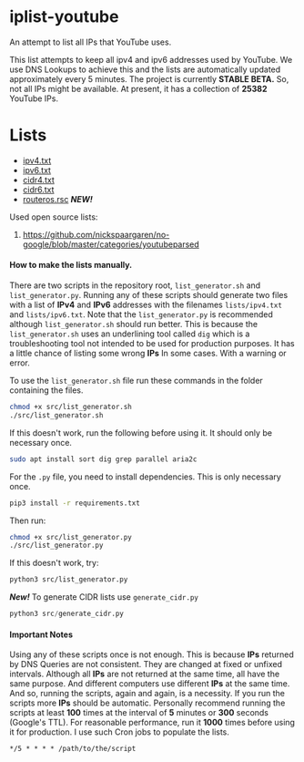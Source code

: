 # iplist-youtube
An attempt to list all IPs that YouTube uses.

This list attempts to keep all ipv4 and ipv6 addresses used by YouTube.
We use DNS Lookups to achieve this and the lists are automatically updated approximately every 5 minutes.
The project is currently **STABLE BETA.**
So, not all IPs might be available.
At present, it has a collection of
**25382**
YouTube IPs.

# Lists
- [ipv4.txt](https://raw.githubusercontent.com/touhidurrr/iplist-youtube/main/lists/ipv4.txt)
- [ipv6.txt](https://raw.githubusercontent.com/touhidurrr/iplist-youtube/main/lists/ipv6.txt)
- [cidr4.txt](https://raw.githubusercontent.com/touhidurrr/iplist-youtube/main/lists/cidr4.txt)
- [cidr6.txt](https://raw.githubusercontent.com/touhidurrr/iplist-youtube/main/lists/cidr6.txt)
- [routeros.rsc](https://raw.githubusercontent.com/touhidurrr/iplist-youtube/main/lists/routeros.rsc) ***NEW!***

Used open source lists:
  1. https://github.com/nickspaargaren/no-google/blob/master/categories/youtubeparsed

#### How to make the lists manually.
There are two scripts in the repository root, `list_generator.sh` and `list_generator.py`.
Running any of these scripts should generate two files with a list of **IPv4** and **IPv6** addresses with the filenames `lists/ipv4.txt` and `lists/ipv6.txt`.
Note that the `list_generator.py` is recommended although `list_generator.sh` should run better.
This is because the `list_generator.sh` uses an underlining tool called `dig` which is a troubleshooting tool not intended to be used for production purposes.
It has a little chance of listing some wrong **IPs** In some cases.
With a warning or error.

To use the `list_generator.sh` file run these commands in the folder containing the files.
```bash
chmod +x src/list_generator.sh
./src/list_generator.sh
```
If this doesn't work, run the following before using it.
It should only be necessary once.
```bash
sudo apt install sort dig grep parallel aria2c
```
For the `.py` file, you need to install dependencies.
This is only necessary once.
```bash
pip3 install -r requirements.txt
```
Then run:
```bash
chmod +x src/list_generator.py
./src/list_generator.py
```
If this doesn't work, try:
```bash
python3 src/list_generator.py
```
***New!*** To generate CIDR lists use `generate_cidr.py`
```py
python3 src/generate_cidr.py
```
#### Important Notes
Using any of these scripts once is not enough.
This is because **IPs** returned by DNS Queries are not consistent.
They are changed at fixed or unfixed intervals.
Although all **IPs** are not returned at the same time, all have the same purpose.
And different computers use different **IPs** at the same time.
And so, running the scripts, again and again, is a necessity.
If you run the scripts more **IPs** should be automatic.
Personally recommend running the scripts at least **100** times at the interval of **5** minutes or **300** seconds (Google's TTL).
For reasonable performance, run it **1000** times before using it for production.
I use such Cron jobs to populate the lists.
```cron
*/5 * * * * /path/to/the/script
```
